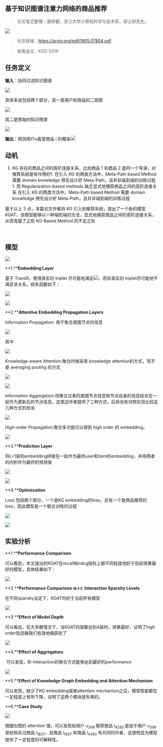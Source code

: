 
## 基于知识图谱注意力网络的商品推荐

> 论文笔记整理：康矫健，浙江大学计算机科学与技术系，硕士研究生。

![](img/基于知识图谱注意力网络的商品推荐.md_1.png)

> 论文链接：https://arxiv.org/pdf/1905.07854.pdf

> 发表会议：KDD 2019



## **任务定义**

**输入**：协同过滤知识图谱

![](img/基于知识图谱注意力网络的商品推荐.md_2.png)

具体来说包括两个部分，其一是用户和商品的二部图

![](img/基于知识图谱注意力网络的商品推荐.md_3.png)

其二是原始的知识图谱

![](img/基于知识图谱注意力网络的商品推荐.md_4.png)

**输出**：预测用户u喜爱商品 i 的概率![](img/基于知识图谱注意力网络的商品推荐.md_5.png)



## **动机**
1. KG 存在的商品之间的高阶连接关系，比如商品 1 和商品 2 是同一个导演，对推荐系统是有作用的1. 在引入 KG 的两类方法中，Meta-Path based Method 需要 domain knowledge 预先设计好 Meta-Path，且并非端到端的训练过程1. 而 Regularization-based methods 缺乏显式地捕获商品之间的高阶连接关系
在引入 KG 的两类方法中，Meta-Path based Method 需要 domain knowledge 预先设计好 Meta-Path，且并非端到端的训练过程

基于以上 3 点，本篇论文作者将 KG 引入到推荐系统，提出了一个新的模型 KGAT，该模型能够以一种端到端的方法，显式地捕获商品之间的高阶连接关系，从而克服了之前 KG-Based Method 的不足之处

                                          

## **模型**

![](img/基于知识图谱注意力网络的商品推荐.md_6.png)

**1.****Embedding Layer**

基于 TransR，使得真实的 triplet 尽可能地满足![](img/基于知识图谱注意力网络的商品推荐.md_7.png)，而非真实的 triplet尽可能地不满足该关系，损失函数如下：

![](img/基于知识图谱注意力网络的商品推荐.md_8.png)

![](img/基于知识图谱注意力网络的商品推荐.md_9.png)

**2.****Attentive Embedding Propagation Layers**

Information Propagation: 用于聚合周围节点的信息

![](img/基于知识图谱注意力网络的商品推荐.md_10.png)

其中

![](img/基于知识图谱注意力网络的商品推荐.md_11.png)

Knowledge-aware Attention:聚合时候采用 knowledge attention的方式，而不是 averaging pooling 的方式

![](img/基于知识图谱注意力网络的商品推荐.md_12.png)

![](img/基于知识图谱注意力网络的商品推荐.md_13.png)

Information Aggregation:将聚合过来的周围节点信息和节点自身的信息结合在一起作为更新后的节点信息。这里边作者提供了三种方式，后续也有对照实验比较这几种方式的优劣

![](img/基于知识图谱注意力网络的商品推荐.md_14.png)

High-order Propagation:聚合多次就可以得到 high order 的 embedding。

![](img/基于知识图谱注意力网络的商品推荐.md_15.png) 

**3.****Prediction Layer**

将L+1层的embedding拼接在一起作为最终user和item的embedding，并用两者的内积作为最终的预测值

![](img/基于知识图谱注意力网络的商品推荐.md_16.png)

![](img/基于知识图谱注意力网络的商品推荐.md_17.png)


**4.****Optimization**

Loss 包括两个部分，一个是KG embedding的loss，还有一个是商品推荐的loss，因此模型是一个联合训练的过程

![](img/基于知识图谱注意力网络的商品推荐.md_18.png)

![](img/基于知识图谱注意力网络的商品推荐.md_19.png)

## **实验分析**

**1.****Performance Comparison**

可以看到，本文提出的KGAT在recall和ndcg指标上都不同程度地好于目前效果最好的模型，具体结果如下：

![](img/基于知识图谱注意力网络的商品推荐.md_20.png)

**2.****Performance Comparison w.r.t. Interaction Sparsity Levels**

在不同sparsity设定下，KGAT均好于当前所有模型

![](img/基于知识图谱注意力网络的商品推荐.md_21.png) 

**3.****Effect of Model Depth**

可以看出，在大多数情况下，当KGAT的层数达到4层时，效果最好，证明了high order信息被我们有效地捕获到了

![](img/基于知识图谱注意力网络的商品推荐.md_22.png)

**4.****Effect of Aggregators**

 可以发现，Bi-Interaction的聚合方式能够达到最好的performance

![](img/基于知识图谱注意力网络的商品推荐.md_23.png)

**5.****Effect of Knowledge Graph Embedding and Attention Mechanism**

可以发现，缺少了KG embedding或者attention mechanism之后，模型性能都在一定程度上有所下降，证明了这两个模块是有用的。

**6.****Case Study**

![](img/基于知识图谱注意力网络的商品推荐.md_24.png)

根据左图的 attention 值，可以发现给用户 u<sub>208 </sub>推荐商品 i<sub>4293 </sub>是由于用户 u<sub>208</sub> 曾经购买过商品 i<sub>1827</sub>，且商品 i<sub>1827</sub> 和商品 i<sub>4293</sub> 有共同的作者，这很明显为模型提供了一定程度的可解释性。

 